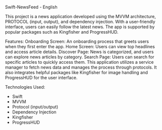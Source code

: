 Swift-NewsFeed - English

This project is a news application developed using the MVVM architecture, PROTOCOL (input, output), and dependency injection. With a user-friendly interface, users can easily follow the latest news. The app is supported by popular packages such as Kingfisher and ProgressHUD.

Features:
Onboarding Screen: An onboarding process that greets users when they first enter the app.
Home Screen: Users can view top headlines and access article details.
Discover Page: News is categorized, and users can explore news articles by category.
Search Page: Users can search for specific articles to quickly access them.
This application utilizes a service manager to fetch news data and manages the process through protocols. It also integrates helpful packages like Kingfisher for image handling and ProgressHUD for the user interface.

Technologies Used:
- Swift
- MVVM
- Protocol (input/output)
- Dependency Injection
- Kingfisher
- ProgressHUD
